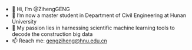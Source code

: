 - 👋 Hi, I’m @ZihengGENG
- 👀 I’m now a master student in Department of Civil Engineering at Hunan University
- 🌱 My passion lies in harnessing scientific machine learning tools to decode the construction big data
- 📫 Reach me: gengziheng@hnu.edu.cn

<!---
ZihengGENG/ZihengGENG is a ✨ special ✨ repository because its `README.md` (this file) appears on your GitHub profile.
You can click the Preview link to take a look at your changes.
--->
